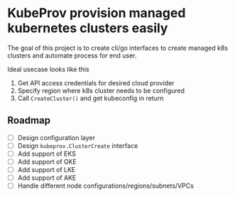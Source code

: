 # KubeProv provision managed kubernetes clusters easily

The goal of this project is to create cli/go interfaces to create managed k8s clusters and automate process for end user.

Ideal usecase looks like this

1. Get API access credentials for desired cloud provider
2. Specify region where k8s cluster needs to be configured
3. Call `CreateCluster()` and get kubeconfig in return


## Roadmap 

- [ ] Design configuration layer
- [ ] Design `kubeprov.ClusterCreate` interface
- [ ] Add support of EKS
- [ ] Add support of GKE
- [ ] Add support of LKE
- [ ] Add support of AKE
- [ ] Handle different node configurations/regions/subnets/VPCs
